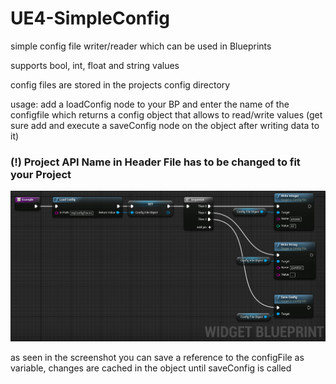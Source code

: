 # UE4-SimpleConfig
simple config file writer/reader which can be used in Blueprints

supports bool, int, float and string values

config files are stored in the projects config directory

usage: add a loadConfig node to your BP and enter the name of the configfile which returns a config object that allows to read/write values (get sure add and execute a saveConfig node on the object after writing data to it)


### (!) Project API Name in Header File has to be changed to fit your Project


![](https://github.com/ben-mkiv/UE4-SimpleConfig/blob/master/configFile-example.jpg)

as seen in the screenshot you can save a reference to the configFile as variable, changes are cached in the object until saveConfig is called
